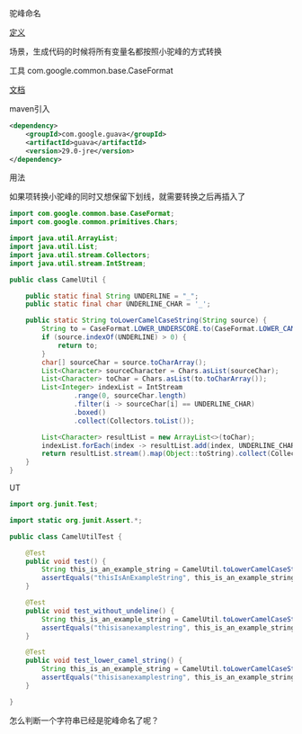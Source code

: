 驼峰命名

[定义]([https://zh.wikipedia.org/wiki/%E9%A7%9D%E5%B3%B0%E5%BC%8F%E5%A4%A7%E5%B0%8F%E5%AF%AB](https://zh.wikipedia.org/wiki/駝峰式大小寫))



场景，生成代码的时候将所有变量名都按照小驼峰的方式转换

工具 com.google.common.base.CaseFormat

[文档](https://guava.dev/releases/23.0/api/docs/com/google/common/base/CaseFormat.html)



maven引入

```xml
<dependency>
    <groupId>com.google.guava</groupId>
    <artifactId>guava</artifactId>
    <version>29.0-jre</version>
</dependency>
```

用法



如果项转换小驼峰的同时又想保留下划线，就需要转换之后再插入了

```java
import com.google.common.base.CaseFormat;
import com.google.common.primitives.Chars;

import java.util.ArrayList;
import java.util.List;
import java.util.stream.Collectors;
import java.util.stream.IntStream;

public class CamelUtil {

    public static final String UNDERLINE = "_";
    public static final char UNDERLINE_CHAR = '_';

    public static String toLowerCamelCaseString(String source) {
        String to = CaseFormat.LOWER_UNDERSCORE.to(CaseFormat.LOWER_CAMEL, source);
        if (source.indexOf(UNDERLINE) > 0) {
            return to;
        }
        char[] sourceChar = source.toCharArray();
        List<Character> sourceCharacter = Chars.asList(sourceChar);
        List<Character> toChar = Chars.asList(to.toCharArray());
        List<Integer> indexList = IntStream
                .range(0, sourceChar.length)
                .filter(i -> sourceChar[i] == UNDERLINE_CHAR)
                .boxed()
                .collect(Collectors.toList());

        List<Character> resultList = new ArrayList<>(toChar);
        indexList.forEach(index -> resultList.add(index, UNDERLINE_CHAR));
        return resultList.stream().map(Object::toString).collect(Collectors.joining());
    }
}

```

UT

```java
import org.junit.Test;

import static org.junit.Assert.*;

public class CamelUtilTest {

    @Test
    public void test() {
        String this_is_an_example_string = CamelUtil.toLowerCamelCaseString("THIS_IS_AN_EXAMPLE_STRING");
        assertEquals("thisIsAnExampleString", this_is_an_example_string);
    }

    @Test
    public void test_without_undeline() {
        String this_is_an_example_string = CamelUtil.toLowerCamelCaseString("THISISANEXAMPLESTRING");
        assertEquals("thisisanexamplestring", this_is_an_example_string);
    }

    @Test
    public void test_lower_camel_string() {
        String this_is_an_example_string = CamelUtil.toLowerCamelCaseString("thisIsAnExampleString");
        assertEquals("thisisanexamplestring", this_is_an_example_string);
    }

}
```

怎么判断一个字符串已经是驼峰命名了呢？